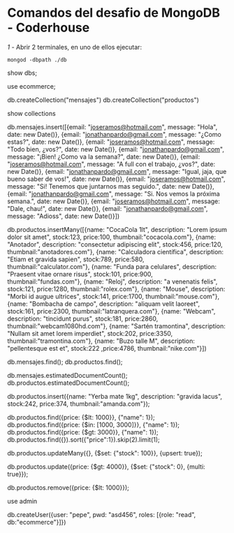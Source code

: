 # Comandos del desafio de MongoDB - Coderhouse

*1* - Abrir 2 terminales, en uno de ellos ejecutar:
```
mongod -dbpath ./db
```

show dbs;

use ecommerce;

db.createCollection("mensajes")
db.createCollection("productos")

show collections

db.mensajes.insert([{email: "joseramos@hotmail.com", message: "Hola", date: new Date()},
    {email: "jonathanpardo@gmail.com", message: "¿Como estas?", date: new Date()},
    {email: "joseramos@hotmail.com", message: "Todo bien, ¿vos?", date: new Date()},
    {email: "jonathanpardo@gmail.com", message: "¡Bien! ¿Como va la semana?", date: new Date()},
    {email: "joseramos@hotmail.com", message: "A full con el trabajo, ¿vos?", date: new Date()},
    {email: "jonathanpardo@gmail.com", message: "Igual, jaja, que bueno saber de vos!", date: new Date()},
    {email: "joseramos@hotmail.com", message: "Si! Tenemos que juntarnos mas seguido.", date: new Date()},
    {email: "jonathanpardo@gmail.com", message: "Si. Nos vemos la próxima semana.", date: new Date()},
    {email: "joseramos@hotmail.com", message: "Dale, chau!", date: new Date()},
    {email: "jonathanpardo@gmail.com", message: "Adioss", date: new Date()}])

db.productos.insertMany([{name: "CocaCola 1lt", description: "Lorem ipsum dolor sit amet", stock:123, price:100, thumbnail:"cocacola.com"},
    {name: "Anotador", description: "consectetur adipiscing elit", stock:456, price:120, thumbnail:"anotadores.com"},
    {name: "Calculadora científica", description: "Etiam et gravida sapien", stock:789, price:580, thumbnail:"calculator.com"},
    {name: "Funda para celulares", description: "Praesent vitae ornare risus", stock:101, price:900, thumbnail:"fundas.com"},
    {name: "Reloj", description: "a venenatis felis", stock:121, price:1280, thumbnail:"rolex.com"},
    {name: "Mouse", description: "Morbi id augue ultrices", stock:141, price:1700, thumbnail:"mouse.com"},
    {name: "Bombacha de campo", description: "aliquam velit laoreet", stock:161, price:2300, thumbnail:"latranquera.com"},
    {name: "Webcam", description: "tincidunt purus", stock:181, price:2860, thumbnail:"webcam1080hd.com"},
    {name: "Sartén tramontina", description: "Nullam sit amet lorem imperdiet", stock:202, price:3350, thumbnail:"tramontina.com"},
    {name: "Buzo talle M", description: "pellentesque est et", stock:222 ,price:4786, thumbnail:"nike.com"}])


db.mensajes.find();
db.productos.find();

db.mensajes.estimatedDocumentCount();
db.productos.estimatedDocumentCount();

db.productos.insert({name: "Yerba mate 1kg", description: "gravida lacus", stock:242, price:374, thumbnail:"amanda.com"});

db.productos.find({price: {$lt: 1000}}, {"name": 1});
db.productos.find({price: {$in: [1000, 3000]}}, {"name": 1});
db.productos.find({price: {$gt: 3000}}, {"name": 1});
db.productos.find({}).sort({"price":1}).skip(2).limit(1);

db.productos.updateMany({}, {$set: {"stock": 100}}, {upsert: true});

db.productos.update({price: {$gt: 4000}}, {$set: {"stock": 0}, {multi: true}});

db.productos.remove({price: {$lt: 1000}});

use admin

db.createUser({user: "pepe", pwd: "asd456", roles: [{role: "read", db:"ecommerce"}]})
